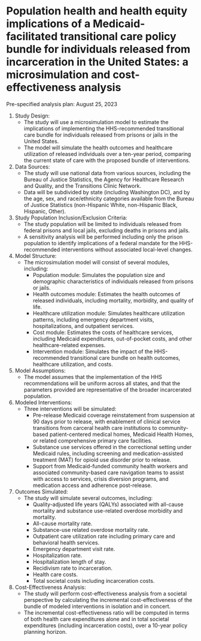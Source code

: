 # Population health and health equity implications of a Medicaid-facilitated transitional care policy bundle for individuals released from incarceration in the United States: a microsimulation and cost-effectiveness analysis

Pre-specified analysis plan: August 25, 2023
1. Study Design:
   - The study will use a microsimulation model to estimate the implications of implementing the HHS-recommended transitional care bundle for individuals released from prisons or jails in the United States.
   - The model will simulate the health outcomes and healthcare utilization of released individuals over a ten-year period, comparing the current state of care with the proposed bundle of interventions.
2. Data Sources:
   - The study will use national data from various sources, including the Bureau of Justice Statistics, the Agency for Healthcare Research and Quality, and the Transitions Clinic Network.
   - Data will be subdivided by state (including Washington DC), and by the age, sex, and race/ethnicity categories available from the Bureau of Justice Statistics (non-Hispanic White, non-Hispanic Black, Hispanic, Other).
3. Study Population Inclusion/Exclusion Criteria:
   - The study population will be limited to individuals released from federal prisons and local jails, excluding deaths in prisons and jails.
   - A sensitivity analysis will be performed including only the prison population to identify implications of a federal mandate for the HHS-recommended interventions without associated local-level changes.
4. Model Structure:
   - The microsimulation model will consist of several modules, including:
     - Population module: Simulates the population size and demographic characteristics of individuals released from prisons or jails.
     - Health outcomes module: Estimates the health outcomes of released individuals, including mortality, morbidity, and quality of life.
     - Healthcare utilization module: Simulates healthcare utilization patterns, including emergency department visits, hospitalizations, and outpatient services.
     - Cost module: Estimates the costs of healthcare services, including Medicaid expenditures, out-of-pocket costs, and other healthcare-related expenses.
     - Intervention module: Simulates the impact of the HHS-recommended transitional care bundle on health outcomes, healthcare utilization, and costs.
5. Model Assumptions:
   - The model assumes that the implementation of the HHS recommendations will be uniform across all states, and that the parameters provided are representative of the broader incarcerated population.
6. Modeled Interventions:
   - Three interventions will be simulated:
     - Pre-release Medicaid coverage reinstatement from suspension at 90 days prior to release, with enablement of clinical service transitions from carceral health care institutions to community-based patient-centered medical homes, Medicaid Health Homes, or related comprehensive primary care facilities.
     - Substance use services offered in the correctional setting under Medicaid rules, including screening and medication-assisted treatment (MAT) for opioid use disorder prior to release.
     - Support from Medicaid-funded community health workers and associated community-based care navigation teams to assist with access to services, crisis diversion programs, and medication access and adherence post-release.
7. Outcomes Simulated:
   - The study will simulate several outcomes, including:
     - Quality-adjusted life years (QALYs) associated with all-cause mortality and substance use-related overdose morbidity and mortality.
     - All-cause mortality rate.
     - Substance-use related overdose mortality rate.
     - Outpatient care utilization rate including primary care and behavioral health services.
     - Emergency department visit rate.
     - Hospitalization rate.
     - Hospitalization length of stay.
     - Recidivism rate to incarceration.
     - Health care costs.
     - Total societal costs including incarceration costs.
8. Cost-Effectiveness Analysis:
   - The study will perform cost-effectiveness analysis from a societal perspective by calculating the incremental cost-effectiveness of the bundle of modeled interventions in isolation and in concert.
   - The incremental cost-effectiveness ratio will be computed in terms of both health care expenditures alone and in total societal expenditures (including incarceration costs), over a 10-year policy planning horizon.
